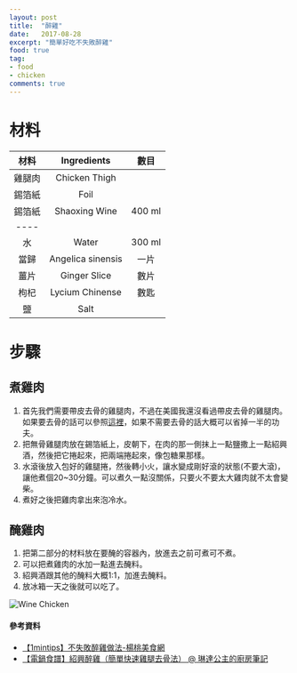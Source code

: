```yaml
---
layout: post
title:  "醉雞"
date:   2017-08-28
excerpt: "簡單好吃不失敗醉雞"
food: true
tag:
- food
- chicken
comments: true
---
```

# 材料

| 材料 | Ingredients | 數目 |
|:------------:|:-----------:|:--------:|
| 雞腿肉 | Chicken Thigh |  |
| 錫箔紙       | Foil     |    |
| 錫箔紙       | Shaoxing Wine     |  400 ml  |
|----
| 水     | Water    | 300 ml    |
| 當歸 	| Angelica sinensis | 一片 |
| 薑片 | Ginger Slice | 數片 |
| 枸杞 | Lycium Chinense | 數匙 |
| 鹽 | Salt |  |

# 步驟

## 煮雞肉

1. 首先我們需要帶皮去骨的雞腿肉，不過在美國我還沒看過帶皮去骨的雞腿肉。如果要去骨的話可以參照[這裡](http://lindawu122470.pixnet.net/blog/post/207562132)，如果不需要去骨的話大概可以省掉一半的功夫。
2. 把無骨雞腿肉放在錫箔紙上，皮朝下，在肉的那一側抹上一點鹽撒上一點紹興酒，然後把它捲起來，把兩端捲起來，像包糖果那樣。
3. 水滾後放入包好的雞腿捲，然後轉小火，讓水變成剛好滾的狀態(不要大滾)，讓他煮個20~30分鐘。可以煮久一點沒關係，只要火不要太大雞肉就不太會變柴。
4. 煮好之後把雞肉拿出來泡冷水。

## 醃雞肉

1. 把第二部分的材料放在要醃的容器內，放進去之前可煮可不煮。
2. 可以把煮雞肉的水加一點進去醃料。
3. 紹興酒跟其他的醃料大概1:1，加進去醃料。
4. 放冰箱一天之後就可以吃了。

![Wine Chicken](https://sunglinhsieh.github.io//assets/postimg/2017.08.28/wine.chicken.jpg)


#### 參考資料
* [【1mintips】不失敗醉雞做法-楊桃美食網](https://www.youtube.com/watch?v=61-rHUyABUw)
* [【電鍋食譜】紹興醉雞（簡單快速雞腿去骨法） @ 琳達公主的廚房筆記](http://lindawu122470.pixnet.net/blog/post/207562132)